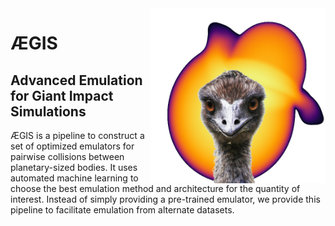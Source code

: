 <img align="right" width="280" height="280" src=".emu.png">

# &AElig;GIS

## Advanced Emulation for Giant Impact Simulations

&AElig;GIS is a pipeline to construct a set of optimized emulators for pairwise collisions 
between planetary-sized bodies. It uses automated machine learning to choose the best 
emulation method and architecture for the quantity of interest. Instead of simply providing 
a pre-trained emulator, we provide this pipeline to facilitate emulation from alternate datasets.
